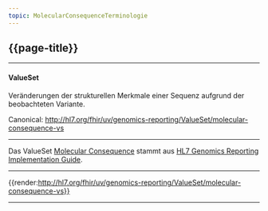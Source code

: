 ```yaml
---
topic: MolecularConsequenceTerminologie
---
```


## {{page-title}}

---

#### ValueSet

Veränderungen der strukturellen Merkmale einer Sequenz aufgrund der beobachteten Variante.

Canonical: http://hl7.org/fhir/uv/genomics-reporting/ValueSet/molecular-consequence-vs

---

Das ValueSet [Molecular Consequence](http://hl7.org/fhir/uv/genomics-reporting/STU3/ValueSet-molecular-consequence-vs.html) stammt aus [HL7 Genomics Reporting Implementation Guide](http://hl7.org/fhir/uv/genomics-reporting/STU3/).

---

{{render:http://hl7.org/fhir/uv/genomics-reporting/ValueSet/molecular-consequence-vs}}

---